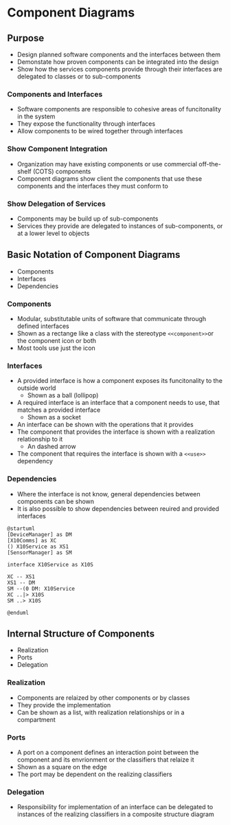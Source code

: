 # Component Diagrams

## Purpose

- Design planned software components and the interfaces between them
- Demonstate how proven components can be integrated into the design
- Show how the services components provide through their interfaces are delegated to classes or to sub-components

### Components and Interfaces
- Software components are responsible to cohesive areas of funcitonality in the system
- They expose the functionality through interfaces
- Allow components to be wired together through interfaces

### Show Component Integration
- Organization may have existing components or use commercial off-the-shelf (COTS) components
- Component diagrams show client the components that use these components and the interfaces they must conform to

### Show Delegation of Services
- Components may be build up of sub-components
- Services they provide are delegated to instances of sub-components, or at a lower level to objects

## Basic Notation of Component Diagrams
- Components
- Interfaces
- Dependencies

### Components
- Modular, substitutable units of software that communicate through defined interfaces
- Shown as a rectange like a class with the stereotype `<<component>>`or the component icon or both
- Most tools use just the icon

### Interfaces
- A provided interface is how a component exposes its funcitonality to the outside world
    - Shown as a ball (lollipop)
- A required interface is an interface that a component needs to use, that matches a provided interface
    - Shown as a socket
- An interface can be shown with the operations that it provides
- The component that provides the interface is shown with a realization relationship to it
    - An dashed arrow
- The component that requires the interface is shown with a `<<use>>` dependency

### Dependencies
- Where the interface is not know, general dependencies between components can be shown
- It is also possible to show dependencies between reuired and provided interfaces

```plantuml
@startuml
[DeviceManager] as DM
[X10Comms] as XC
() X10Service as XS1
[SensorManager] as SM

interface X10Service as X10S

XC -- XS1
XS1 -- DM
SM --(0 DM: X10Service
XC ..|> X10S
SM ..> X10S

@enduml
```

## Internal Structure of Components
- Realization
- Ports
- Delegation

### Realization
- Components are relaized by other components or by classes
- They provide the implementation
- Can be shown as a list, with realization relationships or in a compartment

### Ports
- A port on a component defines an interaction point between the component and its envrionment or the classifiers that relaize it
- Shown as a square on the edge
- The port may be dependent on the realizing classifiers

### Delegation
- Responsibility for implementation of an interface can be delegated to instances of the realizing classifiers in a composite structure diagram